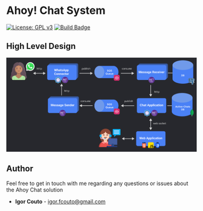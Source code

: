 # Ahoy! Chat System

[![License: GPL v3](https://img.shields.io/badge/License-GPLv3-blue.svg)](https://github.com/igor-couto/ahoy-chat/blob/main/LICENSE)
[![Build Badge](https://github.com/igor-couto/ahoy-chat/actions/workflows/build.yml/badge.svg)](https://github.com/igor-couto/ahoy-chat/actions/workflows/build.yml)

## High Level Design

![](https://github.com/igor-couto/images/blob/main/ahoy-chat/ahoy-chat%20design.png)

## Author

Feel free to get in touch with me regarding any questions or issues about the Ahoy Chat solution

* **Igor Couto** - [igor.fcouto@gmail.com](mailto:igor.fcouto@gmail.com)